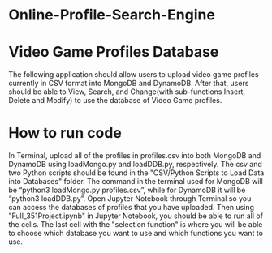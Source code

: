 # Online-Profile-Search-Engine


# Video Game Profiles Database
   The following application should allow users to upload video game profiles currently in CSV format into MongoDB and DynamoDB. After that, users should be able to View, Search, and Change(with sub-functions Insert, Delete and Modify) to use the database of Video Game profiles.
   
# How to run code
 In Terminal, upload all of the profiles in profiles.csv into both MongoDB and DynamoDB using loadMongo.py and loadDDB.py, respectively. The csv and two Python scripts should be found in the "CSV/Python Scripts to Load Data into Databases" folder. The command in the terminal used for MongoDB will be “python3 loadMongo.py profiles.csv”, while for DynamoDB it will be “python3 loadDDB.py”. 
 Open Jupyter Notebook through Terminal so you can access the databases of profiles that you have uploaded. Then using "Full_351Project.ipynb" in Jupyter Notebook, you should be able to run all of the cells. The last cell with the "selection function" is where you will be able to choose which database you want to use and which functions you want to use. 
